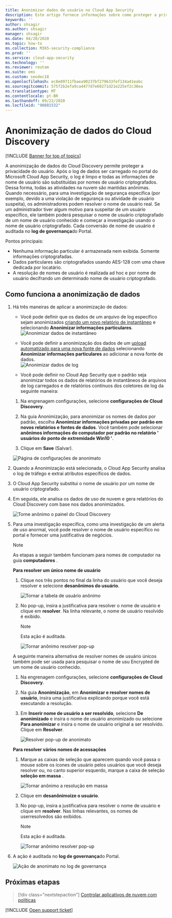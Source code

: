 ```yaml
---
title: Anonimizar dados de usuário no Cloud App Security
description: Este artigo fornece informações sobre como proteger a privacidade do usuário anonimizando os nomes de usuários nos dados do Cloud Discovery.
keywords: ''
author: shsagir
ms.author: shsagir
manager: shsagir
ms.date: 04/20/2020
ms.topic: how-to
ms.collection: M365-security-compliance
ms.prod: ''
ms.service: cloud-app-security
ms.technology: ''
ms.reviewer: reutam
ms.suite: ems
ms.custom: seodec18
ms.openlocfilehash: ec8e89711fbaea90237bf279633fef134a41eabc
ms.sourcegitcommit: 575f2b2efa9ca4477d7e60271d21e225ef2c38ea
ms.translationtype: MT
ms.contentlocale: pt-BR
ms.lasthandoff: 09/22/2020
ms.locfileid: "90881532"
---
```

# <a name="cloud-discovery-data-anonymization"></a>Anonimização de dados do Cloud Discovery

[!INCLUDE [Banner for top of topics](includes/banner.md)]

A anonimização de dados do Cloud Discovery permite proteger a privacidade do usuário. Após o log de dados ser carregado no portal do Microsoft Cloud App Security, o log é limpo e todas as informações de nome de usuário são substituídas por nomes de usuário criptografados. Dessa forma, todas as atividades na nuvem são mantidas anônimas. Quando necessário, para uma investigação de segurança específica (por exemplo, devido a uma violação de segurança ou atividade de usuário suspeita), os administradores podem resolver o nome de usuário real. Se um administrador tiver algum motivo para suspeitar de um usuário específico, ele também poderá pesquisar o nome de usuário criptografado de um nome de usuário conhecido e começar a investigação usando o nome de usuário criptografado. Cada conversão de nome de usuário é auditada no **log de governança**do Portal.

Pontos principais:

- Nenhuma informação particular é armazenada nem exibida. Somente informações criptografadas.
- Dados particulares são criptografados usando AES-128 com uma chave dedicada por locatário.
- A resolução de nomes de usuário é realizada ad hoc e por nome de usuário decifrando um determinado nome de usuário criptografado.

## <a name="how-data-anonymization-works"></a>Como funciona a anonimização de dados

1. Há três maneiras de aplicar a anonimização de dados:

    - Você pode definir que os dados de um arquivo de log específico sejam anonimizados [criando um novo relatório de instantâneo](create-snapshot-cloud-discovery-reports.md) e selecionando **Anonimizar informações particulares**.  
    ![Anonimizar dados de instantâneo](media/anonymize-log.png)

    - Você pode definir a anonimização dos dados de um [upload automatizado para uma nova fonte de dados](configure-automatic-log-upload-for-continuous-reports.md) selecionando **Anonimizar informações particulares** ao adicionar a nova fonte de dados.  
    ![Anonimizar dados de log](media/anonymize-autolog.png)

    - Você pode definir no Cloud App Security que o padrão seja anonimizar todos os dados de relatórios de instantâneos de arquivos de log carregados e de relatórios contínuos dos coletores de log da seguinte maneira:

    1. Na engrenagem configurações, selecione **configurações de Cloud Discovery**.

    2. Na guia Anonimização, para anonimizar os nomes de dados por padrão, escolha **Anonimizar informações privadas por padrão em novos relatórios e fontes de dados**. Você também pode selecionar **anônimos informações do computador por padrão no relatório ' usuários do ponto de extremidade Win10 '**.
    3. Clique em **Save** (Salvar).

    ![Página de configurações de anonimato](media/anonymizer1.png)

2. Quando a Anonimização está selecionada, o Cloud App Security analisa o log de tráfego e extrai atributos específicos de dados.
3. O Cloud App Security substitui o nome de usuário por um nome de usuário criptografado.
4. Em seguida, ele analisa os dados de uso de nuvem e gera relatórios do Cloud Discovery com base nos dados anonimizados.

    ![Torne anônimo o painel do Cloud Discovery](media/anonymize-dashboard.png)

5. Para uma investigação específica, como uma investigação de um alerta de uso anormal, você pode resolver o nome de usuário específico no portal e fornecer uma justificativa de negócios.

    > [!NOTE]
    > As etapas a seguir também funcionam para nomes de computador na guia **computadores** .

    **Para resolver um único nome de usuário**

    1. Clique nos três pontos no final da linha do usuário que você deseja resolver e selecione **desanônimos do usuário**.

        ![Tornar a tabela de usuário anônimo](media/anonymize-user-table.png)

    1. No pop-up, insira a justificativa para resolver o nome de usuário e clique em **resolver**. Na linha relevante, o nome de usuário resolvido é exibido.

        > [!NOTE]
        > Esta ação é auditada.

        ![Tornar anônimo resolver pop-up](media/anonymize-resolve-dialog.png)

    A seguinte maneira alternativa de resolver nomes de usuário únicos também pode ser usada para pesquisar o nome de usu Encrypted de um nome de usuário conhecido.

    1. Na engrenagem configurações, selecione **configurações de Cloud Discovery**.

    1. Na guia **Anonimização**, em **Anonimizar e resolver nomes de usuário**, insira uma justificativa explicando porque você está executando a resolução.
    1. Em **Inserir nome de usuário a ser resolvido**, selecione **De anonimizado** e insira o nome de usuário anonimizado ou selecione **Para anonimizar** e insira o nome de usuário original a ser resolvido. Clique em **Resolver**.

        ![Resolver pop-up de anonimato](media/anonymizer.png)

    **Para resolver vários nomes de acessações**

    1. Marque as caixas de seleção que aparecem quando você passa o mouse sobre os ícones de usuário pelos usuários que você deseja resolver ou, no canto superior esquerdo, marque a caixa de seleção **seleção em massa** .

        ![Tornar anônimo a resolução em massa](media/anonymize-bulk-resolve.png)

    1. Clique em **desanônimoize o usuário**.
    1. No pop-up, insira a justificativa para resolver o nome de usuário e clique em **resolver**. Nas linhas relevantes, os nomes de userresolvedos são exibidos.

        > [!NOTE]
        > Esta ação é auditada.

        ![Tornar anônimo resolver pop-up](media/anonymize-resolve-dialog.png)

6. A ação é auditada no **log de governança**do Portal.

    ![Ação de anonimato no log de governança](media/anonymize-gov-log.png)

## <a name="next-steps"></a>Próximas etapas

> [!div class="nextstepaction"]
> [Controlar aplicativos de nuvem com políticas](control-cloud-apps-with-policies.md)

[!INCLUDE [Open support ticket](includes/support.md)]

